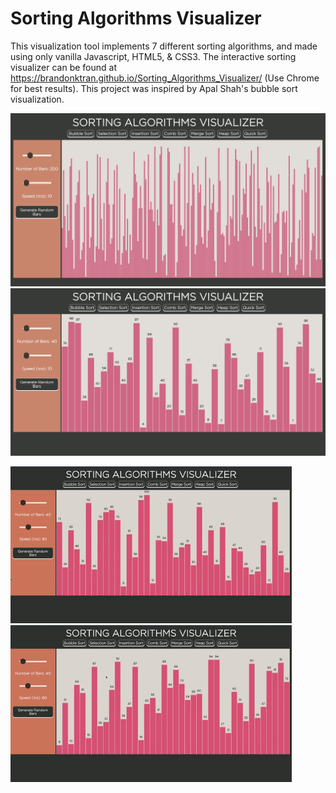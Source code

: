 # Sorting Algorithms Visualizer

This visualization tool implements 7 different sorting algorithms, and made using only vanilla Javascript, HTML5, & CSS3. The interactive sorting visualizer can be found at https://brandonktran.github.io/Sorting_Algorithms_Visualizer/ (Use Chrome for best results). This project was inspired by Apal Shah's bubble sort visualization. 

<img src="images/morebars.png" alt="HTML5 Icon" width="940">

<img src="images/main.png" alt="HTML5 Icon" width="940">

<img src="images/comb_sort.gif" alt="HTML5 Icon" width="450"> <img src="images/selection_sort.gif" alt="HTML5 Icon" width="450">
